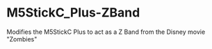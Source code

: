 # M5StickC_Plus-ZBand
Modifies the M5StickC Plus to act as a Z Band from the Disney movie "Zombies"
